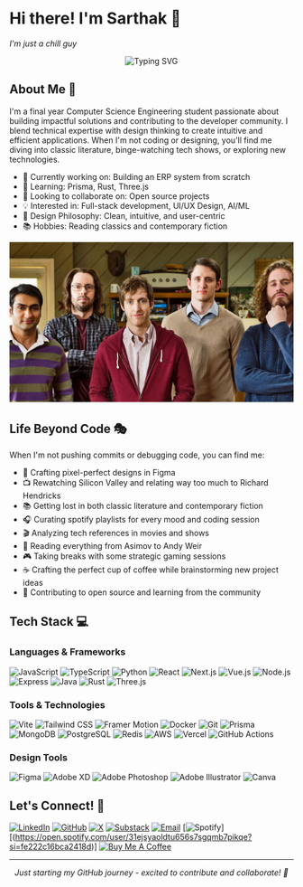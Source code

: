 # Hi there! I'm Sarthak 👋 
*I'm just a chill guy*

<div align="center">
  <img src="https://readme-typing-svg.herokuapp.com?font=Fira+Code&size=25&duration=3000&pause=1000&color=2F81F7&center=true&vCenter=true&width=500&lines=Full+Stack+Developer;UI%2FUX+Designer;AI+%26+ML+Enthusiast;Open+Source+Contributor;Community+Builder" alt="Typing SVG" />
</div>

## About Me 🚀

I'm a final year Computer Science Engineering student passionate about building impactful solutions and contributing to the developer community. I blend technical expertise with design thinking to create intuitive and efficient applications. When I'm not coding or designing, you'll find me diving into classic literature, binge-watching tech shows, or exploring new technologies.

- 🔭 Currently working on: Building an ERP system from scratch
- 🌱 Learning: Prisma, Rust, Three.js
- 👯 Looking to collaborate on: Open source projects
- 💡 Interested in: Full-stack development, UI/UX Design, AI/ML
- 🎨 Design Philosophy: Clean, intuitive, and user-centric
- 📚 Hobbies: Reading classics and contemporary fiction

<div align="center">
  <img src= "sillicon-valley.jpg" />
  <i></i>
</div>

## Life Beyond Code 🎭

When I'm not pushing commits or debugging code, you can find me:

- 🎨 Crafting pixel-perfect designs in Figma
- 📺 Rewatching Silicon Valley and relating way too much to Richard Hendricks
- 📚 Getting lost in both classic literature and contemporary fiction
- 🎧 Curating spotify playlists for every mood and coding session
- 🎬 Analyzing tech references in movies and shows
- 📖 Reading everything from Asimov to Andy Weir
- 🎮 Taking breaks with some strategic gaming sessions
- ☕ Crafting the perfect cup of coffee while brainstorming new project ideas
- 🌱 Contributing to open source and learning from the community

## Tech Stack 💻

### Languages & Frameworks
![JavaScript](https://img.shields.io/badge/-JavaScript-F7DF1E?style=flat-square&logo=javascript&logoColor=black)
![TypeScript](https://img.shields.io/badge/-TypeScript-3178C6?style=flat-square&logo=typescript&logoColor=white)
![Python](https://img.shields.io/badge/-Python-3776AB?style=flat-square&logo=python&logoColor=white)
![React](https://img.shields.io/badge/-React-61DAFB?style=flat-square&logo=react&logoColor=black)
![Next.js](https://img.shields.io/badge/-Next.js-000000?style=flat-square&logo=next.js&logoColor=white)
![Vue.js](https://img.shields.io/badge/-Vue.js-4FC08D?style=flat-square&logo=vue.js&logoColor=white)
![Node.js](https://img.shields.io/badge/-Node.js-339933?style=flat-square&logo=node.js&logoColor=white)
![Express](https://img.shields.io/badge/-Express-000000?style=flat-square&logo=express&logoColor=white)
![Java](https://img.shields.io/badge/-Java-007396?style=flat-square&logo=java&logoColor=white)
![Rust](https://img.shields.io/badge/-Rust-000000?style=flat-square&logo=rust&logoColor=white)
![Three.js](https://img.shields.io/badge/-Three.js-000000?style=flat-square&logo=three.js&logoColor=white)

### Tools & Technologies
![Vite](https://img.shields.io/badge/-Vite-646CFF?style=flat-square&logo=vite&logoColor=white)
![Tailwind CSS](https://img.shields.io/badge/-Tailwind_CSS-06B6D4?style=flat-square&logo=tailwind-css&logoColor=white)
![Framer Motion](https://img.shields.io/badge/-Framer_Motion-0055FF?style=flat-square&logo=framer&logoColor=white)
![Docker](https://img.shields.io/badge/-Docker-2496ED?style=flat-square&logo=docker&logoColor=white)
![Git](https://img.shields.io/badge/-Git-F05032?style=flat-square&logo=git&logoColor=white)
![Prisma](https://img.shields.io/badge/-Prisma-2D3748?style=flat-square&logo=prisma&logoColor=white)
![MongoDB](https://img.shields.io/badge/-MongoDB-47A248?style=flat-square&logo=mongodb&logoColor=white)
![PostgreSQL](https://img.shields.io/badge/-PostgreSQL-336791?style=flat-square&logo=postgresql&logoColor=white)
![Redis](https://img.shields.io/badge/-Redis-DC382D?style=flat-square&logo=redis&logoColor=white)
![AWS](https://img.shields.io/badge/-AWS-232F3E?style=flat-square&logo=amazon-aws&logoColor=white)
![Vercel](https://img.shields.io/badge/-Vercel-000000?style=flat-square&logo=vercel&logoColor=white)
![GitHub Actions](https://img.shields.io/badge/-GitHub_Actions-2088FF?style=flat-square&logo=github-actions&logoColor=white)

### Design Tools
![Figma](https://img.shields.io/badge/-Figma-F24E1E?style=flat-square&logo=figma&logoColor=white)
![Adobe XD](https://img.shields.io/badge/-Adobe_XD-FF61F6?style=flat-square&logo=adobe-xd&logoColor=white)
![Adobe Photoshop](https://img.shields.io/badge/-Photoshop-31A8FF?style=flat-square&logo=adobe-photoshop&logoColor=white)
![Adobe Illustrator](https://img.shields.io/badge/-Illustrator-FF9A00?style=flat-square&logo=adobe-illustrator&logoColor=white)
![Canva](https://img.shields.io/badge/-Canva-00C4CC?style=flat-square&logo=canva&logoColor=white)

## Let's Connect! 🤝

[![LinkedIn](https://img.shields.io/badge/LinkedIn-Sarthak_Shitole-0077B5?style=flat-square&logo=linkedin)](https://linkedin.com/in/sarthakshitole)
[![GitHub](https://img.shields.io/badge/GitHub-Sarthakischill-181717?style=flat-square&logo=github)](https://github.com/Sarthakischill)
[![X](https://img.shields.io/badge/X-Sarthakhuh-000000?style=flat-square&logo=x)](https://x.com/Sarthakhuh)
[![Substack](https://img.shields.io/badge/Substack-sarthakkastack-FF6719?style=flat-square&logo=substack)](https://substack.com/@sarthakkastack)
[![Email](https://img.shields.io/badge/Email-sarthakshitole@gmail.com-D14836?style=flat-square&logo=gmail)](mailto:sarthakshitole@gmail.com)
[![Spotify](https://img.shields.io/badge/Spotify-Sarthak-1DB954?style=flat-square&logo=spotify)][(https://open.spotify.com/user/31ejsyaoldtu656s7sgqmb7pikqe?si=fe222c16bca2418d)]
[![Buy Me A Coffee](https://img.shields.io/badge/Buy_Me_A_Coffee-Sarths-FFDD00?style=flat-square&logo=buy-me-a-coffee&logoColor=black)](https://www.buymeacoffee.com/Sarths)

---

<div align="center">
  <i>Just starting my GitHub journey - excited to contribute and collaborate! 🚀</i>
</div>
